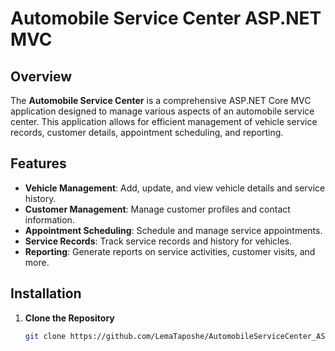 # Automobile Service Center ASP.NET MVC

## Overview

The **Automobile Service Center** is a comprehensive ASP.NET Core MVC application designed to manage various aspects of an automobile service center. This application allows for efficient management of vehicle service records, customer details, appointment scheduling, and reporting.

## Features

- **Vehicle Management**: Add, update, and view vehicle details and service history.
- **Customer Management**: Manage customer profiles and contact information.
- **Appointment Scheduling**: Schedule and manage service appointments.
- **Service Records**: Track service records and history for vehicles.
- **Reporting**: Generate reports on service activities, customer visits, and more.

## Installation

1. **Clone the Repository**

   ```bash
   git clone https://github.com/LemaTaposhe/AutomobileServiceCenter_ASPDotNetMVC.git
